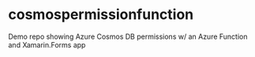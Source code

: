 # cosmospermissionfunction
Demo repo showing Azure Cosmos DB permissions w/ an Azure Function and Xamarin.Forms app
